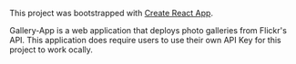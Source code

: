 This project was bootstrapped with [Create React App](https://github.com/facebook/create-react-app).

Gallery-App is a web application that deploys photo galleries from Flickr's API. This application does require users to use their own API Key for this project to work ocally.
